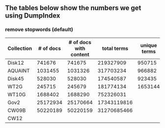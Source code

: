 ## The tables below show the numbers we get using DumpIndex


### remove stopwords (default)

Collection     | # of docs   | # of docs with content |  total terms | unique terms |
---------------|-------------|------------------------|--------------|--------------|
Disk12         | 741676      | 741675                 |  219327909   | 950715       |
AQUAINT        | 1031455     | 1031326                |  317703234   | 966882       |
Disk45         | 528030      | 528030                 |  174540587   | 923435       |
WT2G           | 245715      | 245679                 |  181774134   | 1653144      |
WT10G          | 1688402     | 1688290                |  752326031   |              |
Gov2           | 25172934    | 25170664               |  17343119816 |              |
CW09B          | 50220189    | 50220159               |  31270685466 |              |
CW12           |             |                        |              |              |
